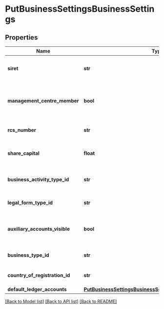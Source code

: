 # PutBusinessSettingsBusinessSettings

## Properties
Name | Type | Description | Notes
------------ | ------------- | ------------- | -------------
**siret** | **str** | SIRET Number (France only) | [optional] 
**management_centre_member** | **bool** | Member of Approved Management Centres (France only) | [optional] 
**rcs_number** | **str** | RCS Number (France only) | [optional] 
**share_capital** | **float** | Share Capital (France only) | [optional] 
**business_activity_type_id** | **str** | The ID of the Business Activity Type. | [optional] 
**legal_form_type_id** | **str** | The ID of the Legal Form Type. | [optional] 
**auxiliary_accounts_visible** | **bool** | Auxiliary Accounts Visible (France &amp; Spain only) | [optional] 
**business_type_id** | **str** | The ID of the Business Type. | [optional] 
**country_of_registration_id** | **str** | The ID of the Country Of Registration. | [optional] 
**default_ledger_accounts** | [**PutBusinessSettingsBusinessSettingsDefaultLedgerAccounts**](PutBusinessSettingsBusinessSettingsDefaultLedgerAccounts.md) |  | [optional] 

[[Back to Model list]](../README.md#documentation-for-models) [[Back to API list]](../README.md#documentation-for-api-endpoints) [[Back to README]](../README.md)



